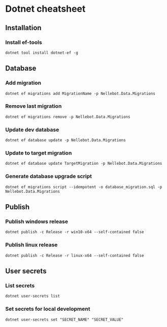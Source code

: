 # Dotnet cheatsheet

## Installation

### Install ef-tools
`dotnet tool install dotnet-ef -g`

## Database

### Add migration
`dotnet ef migrations add MigrationName -p Nellebot.Data.Migrations`

### Remove last migration
`dotnet ef migrations remove -p Nellebot.Data.Migrations`

### Update dev database
`dotnet ef database update -p Nellebot.Data.Migrations`

### Update to target migration
`dotnet ef database update TargetMigration -p Nellebot.Data.Migrations`

### Generate database upgrade script
`dotnet ef migrations script --idempotent -o database_migration.sql -p Nellebot.Data.Migrations`

## Publish

### Publish windows release
`dotnet publish -c Release -r win10-x64 --self-contained false`

### Publish linux release
`dotnet publish -c Release -r linux-x64 --self-contained false`

## User secrets

### List secrets
`dotnet user-secrets list`

### Set secrets for local development
`dotnet user-secrets set "SECRET_NAME" "SECRET_VALUE"​`

